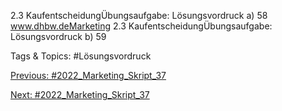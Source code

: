 2.3 KaufentscheidungÜbungsaufgabe: Lösungsvordruck a) 
58
www.dhbw.deMarketing
2.3 KaufentscheidungÜbungsaufgabe: Lösungsvordruck b) 
59

   Tags & Topics:
   #Lösungsvordruck

[Previous: #2022_Marketing_Skript_37](2022_Marketing_Skript_37.md)

[Next: #2022_Marketing_Skript_37](2022_Marketing_Skript_37.md)